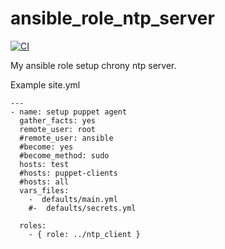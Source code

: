 ansible_role_ntp_server
=========

[![CI](https://github.com/habbis/ansible_role_ntp_server/workflows/CI/badge.svg)](https://github.com/habbis/ansible_role_ntp_server/actions?query=workflow%3ACI)

My ansible role setup chrony ntp server.


Example site.yml

```
---
- name: setup puppet agent
  gather_facts: yes
  remote_user: root
  #remote_user: ansible
  #become: yes
  #become_method: sudo
  hosts: test
  #hosts: puppet-clients
  #hosts: all
  vars_files:
    -  defaults/main.yml
    #-  defaults/secrets.yml

  roles:
    - { role: ../ntp_client }
```

